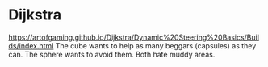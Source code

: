 # Dijkstra
 
https://artofgaming.github.io/Dijkstra/Dynamic%20Steering%20Basics/Builds/index.html
The cube wants to help as many beggars (capsules) as they can. The sphere wants to avoid them. Both hate muddy areas.

